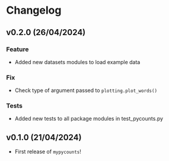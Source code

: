 # Changelog

<!--next-version-placeholder-->

## v0.2.0 (26/04/2024)

### Feature

- Added new datasets modules to load example data

### Fix

- Check type of argument passed to `plotting.plot_words()`

### Tests

- Added new tests to all package modules in test_pycounts.py

## v0.1.0 (21/04/2024)

- First release of `mypycounts`!